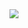 
<img src="https://img.shields.io/badge/Lua-2C2D72?style=for-the-badge&logo=lua&logoColor=white" />
